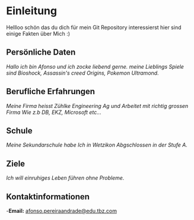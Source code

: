 # Einleitung
Hellloo schön das du dich für mein Git Repository interessierst hier sind einige Fakten über Mich :)

## Persönliche Daten
*Hallo ich bin Afonso und ich zocke liebend gerne. meine Lieblings Spiele sind Bioshock, Assassin's creed Origins,  Pokemon Ultramond.*

## Berufliche Erfahrungen
*Meine Firma heisst Zühlke Engineering Ag und Arbeitet mit richtig grossen Firma Wie z.b DB, EKZ, Microsoft etc...*

## Schule
*Meine Sekundarschule habe Ich in Wetzikon Abgschlossen in der Stufe A.*

## Ziele
*Ich will einruhiges Leben führen ohne Probleme.*

## Kontaktinformationen
-**Email:** afonso.pereiraandrade@edu.tbz.com
